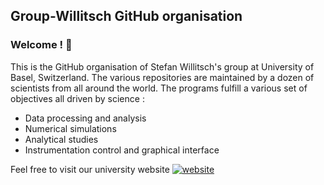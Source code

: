 ## Group-Willitsch GitHub organisation

### Welcome ! 👋

This is the GitHub organisation of Stefan Willitsch's group at University of Basel, Switzerland. The various repositories are maintained by a dozen of scientists from all around the world. The programs fulfill a various set of objectives all driven by science :
* Data processing and analysis
* Numerical simulations
* Analytical studies
* Instrumentation control and graphical interface

Feel free to visit our university website <a href="https://coldions.chemie.unibas.ch/en/"><img src="https://img.shields.io/static/v1?label=&labelColor=212529&message=Website&color=a5d7d2&style=flat&logo=google-chrome&logoColor=a5d7d2" alt="website"/></a>

<!--

**Here are some ideas to get you started:**

🙋‍♀️ A short introduction - what is your organization all about?
🌈 Contribution guidelines - how can the community get involved?
👩‍💻 Useful resources - where can the community find your docs? Is there anything else the community should know?
🍿 Fun facts - what does your team eat for breakfast?
🧙 Remember, you can do mighty things with the power of [Markdown](https://docs.github.com/github/writing-on-github/getting-started-with-writing-and-formatting-on-github/basic-writing-and-formatting-syntax)
-->
